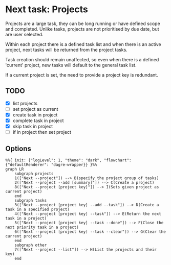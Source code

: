 # Next task: Projects

Projects are a large task, they can be long running or have defined scope and completed. Unlike tasks, 
projects are not prioritised by due date, but are user selected. 

Within each project there is a defined task list and when there is an active project, next tasks will be 
returned from the project tasks.

Task creation should remain unaffected, so even when there is a defined 'current' project, new tasks will 
default to the general task list.

If a current project is set, the need to provide a project key is redundant.


## TODO

* [x] list projects
* [ ] set project as current
* [x] create task in project
* [x] complete task in project
* [x] skip task in project
* [ ] if in project then set project

## Options

```mermaid
%%{ init: {"logLevel": 1, "theme": "dark", "flowchart": {"defaultRenderer": "dagre-wrapper}} }%%
graph LR
    subgraph projects
    1(["Next --project"]) --> B(specify the project group of tasks)
    2(["Next --project --add [summary]"]) --> C(Create a project)
    8(["Next --project [project key]"]) --> I(Sets given project as current project) 
    end
    subgraph tasks
    3(["Next --project [project key] --add --task"]) --> D(Create a task in a specified project)
    4(["Next --project [project key] --task"]) --> E(Return the next task in a project)
    5(["Next --project [project key] --task --done"]) --> F(Close the next priority task in a project)
    6(["Next --project [project key] --task --clear"]) --> G(Clear the current project)
    end
    subgraph other
    7(["Next --project --list"]) --> H(List the projects and their key)
    end
```

